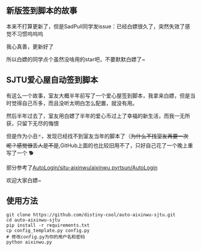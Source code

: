 ## 新版签到脚本的故事

本来不打算更新了，但是SadPull同学发issue：已经白嫖很久了，突然失效了感觉不习惯呜呜呜

我心真善，更新好了

所以白嫖的同学点个虽然没啥用的star吧，不要默默白嫖了~

## SJTU爱心屋自动签到脚本

有这么一个故事，室友大概半年前写了一个爱心屋签到脚本，我拿来白嫖，但是当时觉得自己币多，而且没听太明白怎么配置，就没有用。

然后半年过去了，室友用白嫖了半年的爱心币过上了幸福的新生活，而我一无所获，只留下无尽的悔恨

但是作为小丑🃏，发现已经找不到室友当年的脚本了（~~为什么不找室友再要一次呢？感觉很丢人是不是~~,GitHub上面的也比较旧用不了，只好自己花了一个晚上重写了一个 🐕

部分参考了[AutoLogin/sjtu-aixinwu/aixinwu pyrtsun/AutoLogin](https://github.com/rtsun/AutoLogin/blob/master/sjtu-aixinwu/aixinwu.py)

欢迎大家白嫖~

## 使用方法

```
git clone https://github.com/distiny-cool/auto-aixinwu-sjtu.git
cd auto-aixinwu-sjtu
pip install -r requirements.txt
cp config_template.py config.py
# 修改config.py为你的用户名和密码
python aixinwu.py
```
